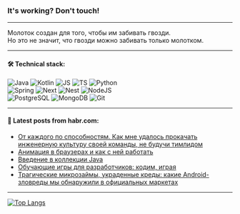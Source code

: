 ### It's working? Don't touch!

---
Молоток создан для того, чтобы им забивать гвозди. <br>
Но это не значит, что гвозди можно забивать только молотком.

---

#### 🛠️ Technical stack:

![Java](https://img.shields.io/badge/Java-informational?logo=Oracle&style=flat&logoColor=white&color=FF4500)
![Kotlin](https://img.shields.io/badge/Kotlin-informational?logo=Kotlin&style=flat&logoColor=white&color=774D97)
![JS](https://img.shields.io/badge/JS-informational?logo=javaScript&style=flat&logoColor=black&color=F7Df1E)
![TS](https://img.shields.io/badge/TypeScript-informational?logo=typeScript&style=flat&logoColor=black&color=017acc)
![Python](https://img.shields.io/badge/Python-informational?logo=Python&style=flat&logoColor=black&color=ffdd54) <br>
![Spring](https://img.shields.io/badge/SpringBoot-informational?logo=SpringBoot&style=flat&logoColor=white&color=6DB33F) 
![Next](https://img.shields.io/badge/Next.js-informational?logo=Next.js&style=flat&logoColor=white&color=3671a1)
![Nest](https://img.shields.io/badge/NestJS-informational?logo=NestJS&style=flat&logoColor=white&color=E0234E)
![NodeJS](https://img.shields.io/badge/NodeJS-informational?logo=node.js&style=flat&logoColor=white&color=70A760) <br>
![PostgreSQL](https://img.shields.io/badge/PostgreSQL-informational?logo=PostgreSQL&style=flat&logoColor=white&color=DAA520)
![MongoDB](https://img.shields.io/badge/MongoDB-informational?logo=MongoDB&style=flat&logoColor=white&color=870000)
![Git](https://img.shields.io/badge/Git-informational?logo=git&style=flat&logoColor=white&color=f74e28)

___

#### 💬 Latest posts from habr.com:

<!-- BLOG-POST-LIST:START -->
- [От каждого по способностям. Как мне удалось прокачать инженерную культуру своей команды, не будучи тимлидом](https://habr.com/ru/companies/sbermarket/articles/793934/?utm_source=habrahabr&utm_medium=rss&utm_campaign=793934)
- [Анимация в браузерах и как с ней работать](https://habr.com/ru/companies/vk/articles/794160/?utm_source=habrahabr&utm_medium=rss&utm_campaign=794160)
- [Введение в коллекции Java](https://habr.com/ru/articles/794178/?utm_source=habrahabr&utm_medium=rss&utm_campaign=794178)
- [Обучающие игры для разработчиков: кодим, играя](https://habr.com/ru/companies/ru_mts/articles/794168/?utm_source=habrahabr&utm_medium=rss&utm_campaign=794168)
- [Трагические микрозаймы, украденные креды: какие Android-зловреды мы обнаружили в официальных маркетах](https://habr.com/ru/companies/kaspersky/articles/793114/?utm_source=habrahabr&utm_medium=rss&utm_campaign=793114)
<!-- BLOG-POST-LIST:END -->

---
[![Top Langs](https://github-readme-stats-git-master-advtsetting-gmailcom.vercel.app/api/top-langs/?username=zloylis&langs_count=10&hide_title=false&title_color=e6edf3&size_weight=0.5&count_weight=0.5&layout=compact&hide_border=true&theme=dracula)](https://github.com/zloylis)

<!-- ![GitHub stats](https://github-readme-stats-git-master-advtsetting-gmailcom.vercel.app/api?username=zloylis&show_icons=true&hide_border=true&theme=dracula&hide_title=true&include_all_commits=true&count_private=true&hide=contribs&hide_rank=true) -->
